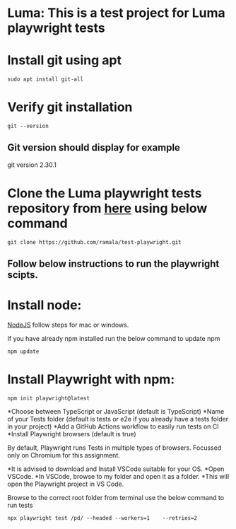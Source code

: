 # Luma: This is a test project for Luma playwright tests

# Install git using apt
```
sudo apt install git-all
```
# Verify git installation
```
git --version
```
## Git version should display for example
git version 2.30.1

# Clone the Luma playwright tests repository from [here](https://github.com/ramala/test-playwright/tree/main) using below command
```
git clone https://github.com/ramala/test-playwright.git
```

## Follow below instructions to run the playwright scipts.

# Install node:
[NodeJS](https://nodejs.org/en/download)
follow steps for mac or windows.

If you have already npm installed run the below command to update npm
```
npm update
```

# Install Playwright with npm:
```
npm init playwright@latest
```
*Choose between TypeScript or JavaScript (default is TypeScript)
*Name of your Tests folder (default is tests or e2e if you already have a tests folder in your project)
*Add a GitHub Actions workflow to easily run tests on CI
*Install Playwright browsers (default is true)

By default, Playwright runs Tests in multiple types of browsers. Focussed only on Chromium for this assignment.

*It is advised to download and Install VSCode suitable for your OS.
*Open VSCode.
*In VSCode, browse to my <Luma Auto Tests> folder and open it as a folder.
*This will open the Playwright project in VS Code.

Browse to the correct root folder from terminal
use the below command to run tests
```
npx playwright test /pd/ --headed --workers=1    --retries=2
```
